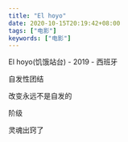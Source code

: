 ```yaml
---
title: "El hoyo"
date: 2020-10-15T20:19:42+08:00
tags: ["电影"]
keywords: ["电影"]
---
```


El hoyo(饥饿站台) - 2019 - 西班牙

自发性团结

改变永远不是自发的

阶级

灵魂出窍了
